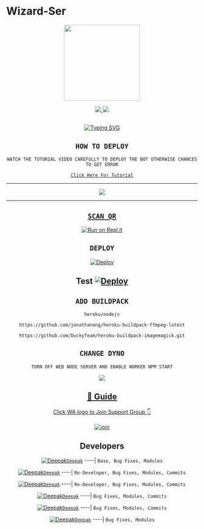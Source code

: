 # Wizard-Ser

<div align="center">
  <img border-radius: 15px src="https://i.ytimg.com/vi/1XTkds78fOw/maxresdefault.jpg" width="200" height="200"/>

<p align="center">
  <a href="https://instagram.com/deepak_gupta_2006"><img src="https://img.shields.io/badge/Instagram-E4405F?style=for-the-badge&logo=instagram&logoColor=white"/> 
  <a href="https://wa.me/918348225320"><img src="https://img.shields.io/badge/WhatsApp-25D366?style=for-the-badge&logo=whatsapp&logoColor=white" />
</p>

## <!-- Typing SVG -->
<p align="center">
    <a href="https://git.io/J0hKr">
        <img
        src="https://readme-typing-svg.herokuapp.com?size=30&width=800&lines=Wizard+Ser+Is+A+Modified+Version+Of;Eva+By+Deepak;We+Have+Cloned+The+Project+And+Added;Some+More+Things."
            alt="Typing SVG"
        />
    </a>
</p>

## ```HOW TO DEPLOY```
`WATCH THE TUTORIAL VIDEO CAREFULLY TO DEPLOY THE BOT OTHERWISE CHANCES TO GET ERROR`

[`Click Here For Tutorial`](https://youtu.be/5shzvYdTasw)

----------

<p align="center">
  <a href="https://youtube.com/channel/UCmI5wn_THTntx58EookLwUw"><img src="https://i.ytimg.com/vi/1XTkds78fOw/maxresdefault.jpg" />
</p>

-------


## `SCAN QR`

[![Run on Repl.it](https://repl.it/badge/github/quiec/whatsAlfa)](https://replit.com/@AjmalAchu123/Wizard-Ser-Qr-test)

## `DEPLOY`

[![Deploy](https://www.herokucdn.com/deploy/button.svg)](https://dashboard.heroku.com/new-app) 

Test
[![Deploy](https://www.herokucdn.com/deploy/button.svg)](https://heroku.com/deploy?template=https://github.com/DGDEEPAK/Wizard-Ser) 
----------


## `ADD BUILDPACK`

```
heroku/nodejs
```
```
https://github.com/jonathanong/heroku-buildpack-ffmpeg-latest
```
```
https://github.com/DuckyTeam/heroku-buildpack-imagemagick.git
```

## `CHANGE DYNO`

`TURN OFF WEB NODE SERVER AND ENABLE WORKER NPM START`

<p align="center">
  <a href="https://github.com/DGDEEPAK/Wizrad-Ser"><img src="https://i.imgur.com/aSw2GKZ.jpeg" />
</p>

## 📢 Guide
Click WA logo to Join Support Group 👇
    <br>
<br>
  [![join](https://github.com/DGDEEPAK/PublicBot/blob/main/wlogo.svg.png)](https://chat.whatsapp.com/Dykn5rmHyzV6cBV6kWDI0s)
  <div align="center">


## Developers
  <div align="center">
  
  [![Deepak](https://telegra.ph/file/b75e00136978ddd1aa558.jpg)](https://github.com/Deepak)[`Deepak`](https://github.com/DGDEEPAK)
----|
   `Base, Bug Fixes, Modules`

  [![Deepak](https://i.imgur.com/0eDfjxn.jpeg)](https://github.com/DGDEEPAK)[`Deepak`](https://github.com/DGDEEPAK)
----|
   `Re-Developer, Bug Fixes, Modules, Commits`

   [![Deepak](https://i.imgur.com/sKzm7EK.jpeg)](https://github.com/DGDEEPAK)[`Deepak`](https://github.com/DGDEEPAK)
----|
   `Re-Developer, Bug Fixes, Modules, Commits`

   [![Deepak](https://i.imgur.com/CqEfYef.jpeg)](https://github.com/DGDEEPAK)[`Deepak`](https://github.com/DGDEEPAK)
----|
   `Bug Fixes, Modules, Commits`

[![Deepak](https://telegra.ph/file/360ff7e7ca78006e5f8ad.jpg)](https://github.com/DGDEEPAK)[`Deepak`](https://github.com/DGDEEPAK)
----|
   `Bug Fixes, Modules, Commits`

[![Deepak](https://telegra.ph/file/600e12ac7fbd5e766716c.jpg)](https://github.com/DGDEEPAK)[`Deepak`](https://github.com/DGDEEPAK)
----|
   `Bug Fixes, Modules`


                                  
  </div
